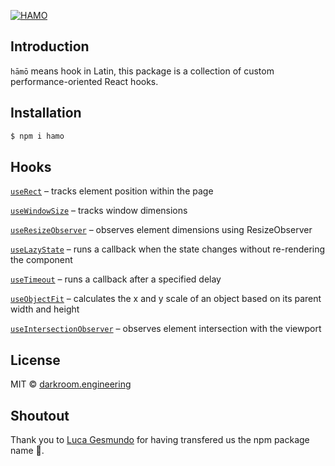 [![HAMO](https://assets.darkroom.engineering/hamo/header.png)](https://github.com/darkroomengineering/hamo)

## Introduction

`hāmō` means hook in Latin, this package is a collection of custom performance-oriented React hooks.

## Installation

```bash
$ npm i hamo
```

## Hooks

[`useRect`](./packages/react/src/use-rect/README.md) – tracks element position within the page

[`useWindowSize`](./packages/react/src/use-window-size/README.md) – tracks window dimensions

[`useResizeObserver`](./packages/react/src/use-resize-observer/README.md) – observes element dimensions using ResizeObserver

[`useLazyState`](./packages/react/src/use-lazy-state/README.md) – runs a callback when the state changes without re-rendering the component

[`useTimeout`](./packages/react/src/use-timeout/README.md) – runs a callback after a specified delay

[`useObjectFit`](./packages/react/src/use-object-fit/README.md) – calculates the x and y scale of an object based on its parent width and height

[`useIntersectionObserver`](./packages/react/src/use-intersection-observer/README.md) – observes element intersection with the viewport

## License

MIT © [darkroom.engineering](https://github.com/darkroomengineering)

## Shoutout

Thank you to [Luca Gesmundo](https://github.com/lucagez) for having transfered us the npm package name 🙏.